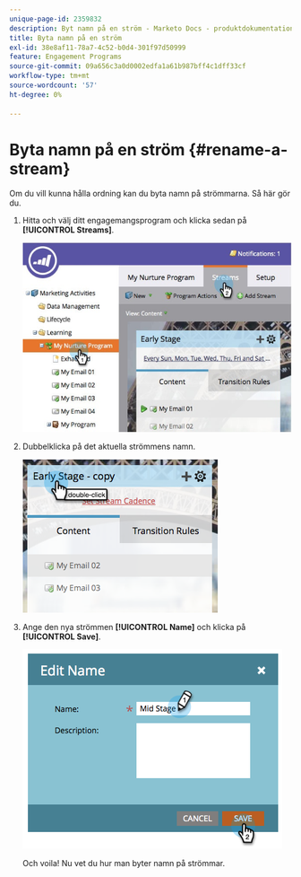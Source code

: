 ```yaml
---
unique-page-id: 2359832
description: Byt namn på en ström - Marketo Docs - produktdokumentation
title: Byta namn på en ström
exl-id: 38e8af11-78a7-4c52-b0d4-301f97d50999
feature: Engagement Programs
source-git-commit: 09a656c3a0d0002edfa1a61b987bff4c1dff33cf
workflow-type: tm+mt
source-wordcount: '57'
ht-degree: 0%

---
```


# Byta namn på en ström {#rename-a-stream}

Om du vill kunna hålla ordning kan du byta namn på strömmarna. Så här gör du.

1. Hitta och välj ditt engagemangsprogram och klicka sedan på **[!UICONTROL Streams]**.

   ![](assets/cloneasteam-1.jpg)

1. Dubbelklicka på det aktuella strömmens namn.

   ![](assets/image2014-9-15-17-3a4-3a10.png)

1. Ange den nya strömmen **[!UICONTROL Name]** och klicka på **[!UICONTROL Save]**.

   ![](assets/image2014-9-15-17-3a4-3a14.png)

   Och voila! Nu vet du hur man byter namn på strömmar.
